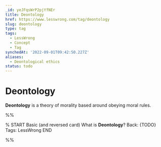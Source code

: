 ```yaml
---
_id: yeJFqsWrP2pjYfNEr
title: Deontology
href: https://www.lesswrong.com/tag/deontology
slug: deontology
type: tag
tags:
  - LessWrong
  - Concept
  - Tag
synchedAt: '2022-09-01T09:42:50.227Z'
aliases:
  - Deontological ethics
status: todo
---
```


# Deontology

**Deontology** is a theory of morality based around obeying moral rules.


%%

% START
Basic (and reversed card)
What is **Deontology**?
Back: {TODO}
Tags: LessWrong
END

%%
	
